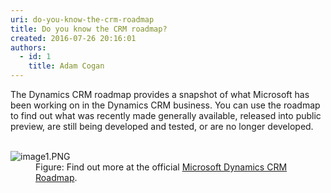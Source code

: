 ```yaml
---
uri: do-you-know-the-crm-roadmap
title: Do you know the CRM roadmap?
created: 2016-07-26 20:16:01
authors:
  - id: 1
    title: Adam Cogan
---
```





<span class='intro'> ​​​The Dynamics CRM roadmap provides a snapshot of what Microsoft has been working on in the Dynamics CRM business. You can use the roadmap to find out what was recently made generally available, released into public preview, are still being&#160;developed and tested, or are no longer developed.<br> </span>

<dl class="image">​​<dt><img src="/PublishingImages/image1.PNG" alt="image1.PNG" /></dt><dd>Figure&#58; Find&#160;​out more at the official&#160;<a href="http&#58;//crmroadmap.dynamics.com/" target="_blank">Microsoft Dynamics CRM Roadmap​</a>.​​</dd></dl>


